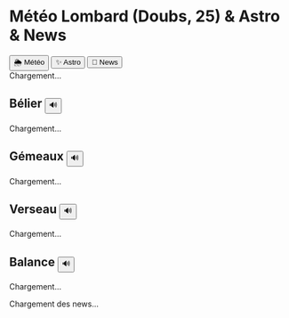 <!DOCTYPE html>
<html lang="fr">
<head>
<meta charset="UTF-8">
<title>Météo Lombard 25 & Astro & News</title>
<style>
/* ... ici tu gardes tout ton CSS existant ... */
</style>
</head>
<body>
<div class="container">
  <h1>
    Météo Lombard (Doubs, 25) & Astro & News
    <span id="heureTemp" style="font-size:18px;color:#023e8a;"></span>
  </h1>

  <div class="nav">
    <button id="btnMeteo" class="active">🌦 Météo</button>
    <button id="btnAstro">✨ Astro</button>
    <button id="btnNews">📰 News</button>
  </div>

  <!-- METEO -->
  <div id="meteoPage">
    <div id="meteo">Chargement...</div>
  </div>

  <!-- ASTRO -->
  <div id="astroPage" class="hidden">
    <div class="astro-card" id="belier"><h2>Bélier <button onclick="lireAstro('aries')">🔊</button></h2><p>Chargement...</p></div>
    <div class="astro-card" id="gemeaux"><h2>Gémeaux <button onclick="lireAstro('gemini')">🔊</button></h2><p>Chargement...</p></div>
    <div class="astro-card" id="verseau"><h2>Verseau <button onclick="lireAstro('aquarius')">🔊</button></h2><p>Chargement...</p></div>
    <div class="astro-card" id="balance"><h2>Balance <button onclick="lireAstro('libra')">🔊</button></h2><p>Chargement...</p></div>
  </div>

  <!-- NEWS -->
  <div id="newsPage" class="hidden">
    <div id="news">Chargement des news...</div>
  </div>
</div>

<script>
// =================== METEO & ASTRO ===================
// ... ici tu gardes tout ton JS existant pour météo & astro ...

// =================== NEWS via PHP ===================
document.getElementById("btnNews").addEventListener("click",()=>{
  document.getElementById("newsPage").classList.remove("hidden");
  document.getElementById("meteoPage").classList.add("hidden");
  document.getElementById("astroPage").classList.add("hidden");
  document.getElementById("btnNews").classList.add("active");
  document.getElementById("btnMeteo").classList.remove("active");
  document.getElementById("btnAstro").classList.remove("active");

  fetch("news.php") // <-- ton fichier PHP TheNewsAPI
    .then(res=>res.json())
    .then(data=>{
      if(data.error){
        document.getElementById("news").innerText = "Erreur : " + data.error;
      } else {
        let html = "";
        data.data.slice(0,5).forEach(article=>{
          html += `<div class="astro-card">
                      <h2><a href="${article.url}" target="_blank">${article.title}</a></h2>
                      <p>${article.description || ""}</p>
                   </div>`;
        });
        document.getElementById("news").innerHTML = html;
      }
    })
    .catch(err=>{
      document.getElementById("news").innerText = "Impossible de récupérer les news.";
      console.error(err);
    });
});
</script>
</body>
</html>
